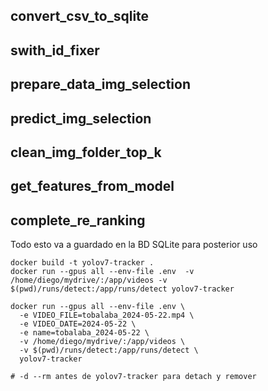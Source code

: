 ## convert_csv_to_sqlite
## swith_id_fixer

## prepare_data_img_selection
## predict_img_selection
## clean_img_folder_top_k

## get_features_from_model
## complete_re_ranking


Todo esto va a guardado en la BD SQLite para posterior uso


```
docker build -t yolov7-tracker .
docker run --gpus all --env-file .env  -v /home/diego/mydrive/:/app/videos -v $(pwd)/runs/detect:/app/runs/detect yolov7-tracker

docker run --gpus all --env-file .env \
  -e VIDEO_FILE=tobalaba_2024-05-22.mp4 \
  -e VIDEO_DATE=2024-05-22 \
  -e name=tobalaba_2024-05-22 \
  -v /home/diego/mydrive/:/app/videos \
  -v $(pwd)/runs/detect:/app/runs/detect \
  yolov7-tracker

# -d --rm antes de yolov7-tracker para detach y remover

```
